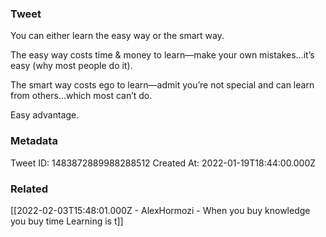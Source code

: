 ### Tweet
You can either learn the easy way or the smart way.

The easy way costs time &amp; money to learn—make your own mistakes…it’s easy (why most people do it).

The smart way costs ego to learn—admit you’re not special and can learn from others…which most can’t do. 

Easy advantage.

### Metadata
Tweet ID: 1483872889988288512
Created At: 2022-01-19T18:44:00.000Z

### Related
[[2022-02-03T15:48:01.000Z - AlexHormozi - When you buy knowledge you buy time Learning is t]]

